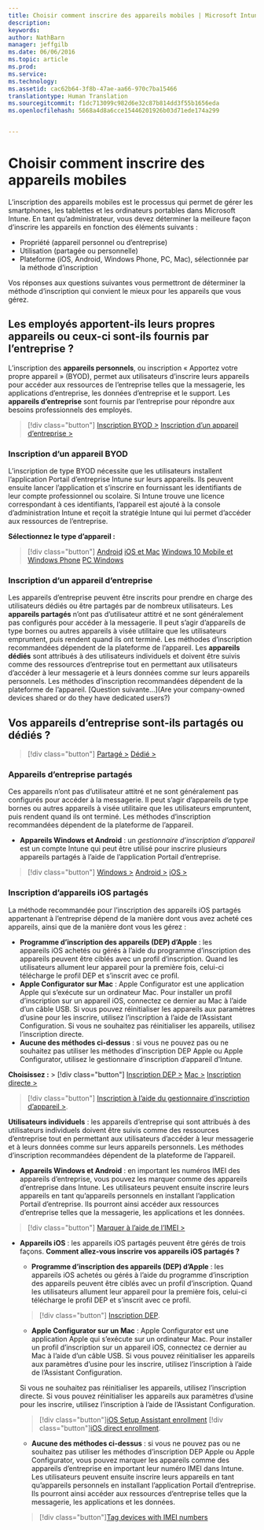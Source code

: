 ```yaml
---
title: Choisir comment inscrire des appareils mobiles | Microsoft Intune
description: 
keywords: 
author: NathBarn
manager: jeffgilb
ms.date: 06/06/2016
ms.topic: article
ms.prod: 
ms.service: 
ms.technology: 
ms.assetid: cac62b64-3f8b-47ae-aa66-970c7ba15466
translationtype: Human Translation
ms.sourcegitcommit: f1dc713099c982d6e32c87b814dd3f55b1656eda
ms.openlocfilehash: 5668a4d8a6cce15446201926b03d71ede174a299


---
```


# Choisir comment inscrire des appareils mobiles

L’inscription des appareils mobiles est le processus qui permet de gérer les smartphones, les tablettes et les ordinateurs portables dans Microsoft Intune. En tant qu’administrateur, vous devez déterminer la meilleure façon d’inscrire les appareils en fonction des éléments suivants :

 -  Propriété (appareil personnel ou d’entreprise)
 -  Utilisation (partagée ou personnelle)
 -  Plateforme (iOS, Android, Windows Phone, PC, Mac), sélectionnée par la méthode d’inscription

Vos réponses aux questions suivantes vous permettront de déterminer la méthode d’inscription qui convient le mieux pour les appareils que vous gérez.

## **Les employés apportent-ils leurs propres appareils ou ceux-ci sont-ils fournis par l’entreprise ?**

  L’inscription des **appareils personnels**, ou inscription « Apportez votre propre appareil » (BYOD), permet aux utilisateurs d’inscrire leurs appareils pour accéder aux ressources de l’entreprise telles que la messagerie, les applications d’entreprise, les données d’entreprise et le support. Les **appareils d’entreprise** sont fournis par l’entreprise pour répondre aux besoins professionnels des employés.
  > [!div class="button"]
  [Inscription BYOD >](#byod-device-enrollment)   [Inscription d’un appareil d’entreprise >](#cod-device-enrollment)

### Inscription d’un appareil BYOD

L’inscription de type BYOD nécessite que les utilisateurs installent l’application Portail d’entreprise Intune sur leurs appareils. Ils peuvent ensuite lancer l’application et s’inscrire en fournissant les identifiants de leur compte professionnel ou scolaire. Si Intune trouve une licence correspondant à ces identifiants, l’appareil est ajouté à la console d’administration Intune et reçoit la stratégie Intune qui lui permet d’accéder aux ressources de l’entreprise.

**Sélectionnez le type d’appareil :**
> [!div class="button"]
[Android](..deploy-use/set-up-android-management-with-microsoft-intune) [iOS et Mac](..deploy-use/set-up-ios-and-mac-management-with-microsoft-intune) [Windows 10 Mobile et Windows Phone](..deploy-use/set-up-windows-phone-management-with-microsoft-intune) [PC Windows](..deploy-use/set-up-windows-device-management-with-microsoft-intune)


### Inscription d’un appareil d’entreprise

Les appareils d’entreprise peuvent être inscrits pour prendre en charge des utilisateurs dédiés ou être partagés par de nombreux utilisateurs.  Les **appareils partagés** n’ont pas d’utilisateur attitré et ne sont généralement pas configurés pour accéder à la messagerie. Il peut s’agir d’appareils de type bornes ou autres appareils à visée utilitaire que les utilisateurs empruntent, puis rendent quand ils ont terminé. Les méthodes d’inscription recommandées dépendent de la plateforme de l’appareil. Les **appareils dédiés** sont attribués à des utilisateurs individuels et doivent être suivis comme des ressources d’entreprise tout en permettant aux utilisateurs d’accéder à leur messagerie et à leurs données comme sur leurs appareils personnels. Les méthodes d’inscription recommandées dépendent de la plateforme de l’appareil. [Question suivante…](Are your company-owned devices shared or do they have dedicated users?)

## **Vos appareils d’entreprise sont-ils partagés ou dédiés ?**

> [!div class="button"]
[Partagé >](#Shared-company-owned-devices)   [Dédié >](..deploy-use/get-ready-to-enroll-devices-in-microsoft-intune)


### Appareils d’entreprise partagés

Ces appareils n’ont pas d’utilisateur attitré et ne sont généralement pas configurés pour accéder à la messagerie. Il peut s’agir d’appareils de type bornes ou autres appareils à visée utilitaire que les utilisateurs empruntent, puis rendent quand ils ont terminé. Les méthodes d’inscription recommandées dépendent de la plateforme de l’appareil.

  - **Appareils Windows et Android** : un *gestionnaire d’inscription d’appareil* est un compte Intune qui peut être utilisé pour inscrire plusieurs appareils partagés à l’aide de l’application Portail d’entreprise.
  > [!div class="button"]
  [Windows >](../deploy-use/enroll-corporate-owned-devices-with-the-device-enrollment-manager-in-microsoft-intune) [Android >](../deploy-use/enroll-corporate-owned-devices-with-the-device-enrollment-manager-in-microsoft-intune) [iOS >](#shared-ios-device-enrollment)

### Inscription d’appareils iOS partagés

La méthode recommandée pour l’inscription des appareils iOS partagés appartenant à l’entreprise dépend de la manière dont vous avez acheté ces appareils, ainsi que de la manière dont vous les gérez :

  - **Programme d’inscription des appareils (DEP) d’Apple** : les appareils iOS achetés ou gérés à l’aide du programme d’inscription des appareils peuvent être ciblés avec un profil d’inscription. Quand les utilisateurs allument leur appareil pour la première fois, celui-ci télécharge le profil DEP et s’inscrit avec ce profil.
  - **Apple Configurator sur Mac** : Apple Configurator est une application Apple qui s’exécute sur un ordinateur Mac. Pour installer un profil d’inscription sur un appareil iOS, connectez ce dernier au Mac à l’aide d’un câble USB. Si vous pouvez réinitialiser les appareils aux paramètres d’usine pour les inscrire, utilisez l’inscription à l’aide de l’Assistant Configuration. Si vous ne souhaitez pas réinitialiser les appareils, utilisez l’inscription directe.
  - **Aucune des méthodes ci-dessus** : si vous ne pouvez pas ou ne souhaitez pas utiliser les méthodes d’inscription DEP Apple ou Apple Configurator, utilisez le gestionnaire d’inscription d’appareil d’Intune.

  **Choisissez :**
    > [!div class="button"]
     [Inscription DEP >](../deploy-use/ios-device-enrollment-program-in-microsoft-intune) [Mac >](../deploy-use/ios-setup-assistant-enrollment-in-microsoft-intune) [Inscription directe >](../deploy-use/ios-direct-enrollment-in-microsoft-intune)  

  > [!div class="button"]
    [Inscription à l’aide du gestionnaire d’inscription d’appareil >](../deploy-use/enroll-corporate-owned-devices-with-the-device-enrollment-manager-in-microsoft-intune).

**Utilisateurs individuels** : les appareils d’entreprise qui sont attribués à des utilisateurs individuels doivent être suivis comme des ressources d’entreprise tout en permettant aux utilisateurs d’accéder à leur messagerie et à leurs données comme sur leurs appareils personnels. Les méthodes d’inscription recommandées dépendent de la plateforme de l’appareil.

  - **Appareils Windows et Android** : en important les numéros IMEI des appareils d’entreprise, vous pouvez les marquer comme des appareils d’entreprise dans Intune. Les utilisateurs peuvent ensuite inscrire leurs appareils en tant qu’appareils personnels en installant l’application Portail d’entreprise. Ils pourront ainsi accéder aux ressources d’entreprise telles que la messagerie, les applications et les données.
  > [!div class="button"]
  [Marquer à l’aide de l’IMEI >](../deploy-use/specify-corporate-owned-devices-with-international-mobile-equipment-identity-imei-numbers)

  - **Appareils iOS** : les appareils iOS partagés peuvent être gérés de trois façons.  **Comment allez-vous inscrire vos appareils iOS partagés ?**

    - **Programme d’inscription des appareils (DEP) d’Apple** : les appareils iOS achetés ou gérés à l’aide du programme d’inscription des appareils peuvent être ciblés avec un profil d’inscription. Quand les utilisateurs allument leur appareil pour la première fois, celui-ci télécharge le profil DEP et s’inscrit avec ce profil.
    > [!div class="button"]
    [Inscription DEP](../deploy-use/ios-device-enrollment-program-in-microsoft-intune).

    - **Apple Configurator sur un Mac** : Apple Configurator est une application Apple qui s’exécute sur un ordinateur Mac. Pour installer un profil d’inscription sur un appareil iOS, connectez ce dernier au Mac à l’aide d’un câble USB. Si vous pouvez réinitialiser les appareils aux paramètres d’usine pour les inscrire, utilisez l’inscription à l’aide de l’Assistant Configuration.

    Si vous ne souhaitez pas réinitialiser les appareils, utilisez l’inscription directe.
    Si vous pouvez réinitialiser les appareils aux paramètres d’usine pour les inscrire, utilisez l’inscription à l’aide de l’Assistant Configuration.
    > [!div class="button"][iOS Setup Assistant enrollment](../deploy-use/ios-setup-assistant-enrollment-in-microsoft-intune) [!div class="button"][iOS direct enrollment](../deploy-use/ios-direct-enrollment-in-microsoft-intune).

    - **Aucune des méthodes ci-dessus** : si vous ne pouvez pas ou ne souhaitez pas utiliser les méthodes d’inscription DEP Apple ou Apple Configurator, vous pouvez marquer les appareils comme des appareils d’entreprise en important leur numéro IMEI dans Intune. Les utilisateurs peuvent ensuite inscrire leurs appareils en tant qu’appareils personnels en installant l’application Portail d’entreprise. Ils pourront ainsi accéder aux ressources d’entreprise telles que la messagerie, les applications et les données.
    > [!div class="button"][Tag devices with IMEI numbers](../deploy-use/specify-corporate-owned-devices-with-international-mobile-equipment-identity-imei-numbers)



<!--HONumber=Jun16_HO5-->


